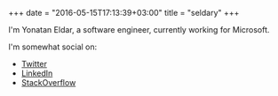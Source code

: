 +++
date = "2016-05-15T17:13:39+03:00"
title = "seldary"
+++

I'm Yonatan Eldar, a software engineer, currently working for Microsoft.

I'm somewhat social on:

- [Twitter](https://twitter.com/seldary)
- [LinkedIn](https://twitter.com/seldary)
- [StackOverflow](http://stackoverflow.com/users/687857/seldary)